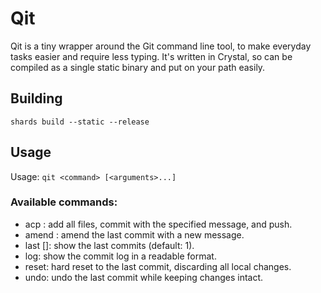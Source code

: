 # Qit
Qit is a tiny wrapper around the Git command line tool, to make everyday tasks easier and require less typing. It's written in Crystal, so can be compiled as a single static binary and put on your path easily.

## Building
`shards build --static --release`

## Usage
Usage: `qit <command> [<arguments>...]`

### Available commands:
* acp <message>: add all files, commit with the specified message, and push.
* amend <message>: amend the last commit with a new message.
* last [<number>]: show the last <number> commits (default: 1).
* log: show the commit log in a readable format.
* reset: hard reset to the last commit, discarding all local changes.
* undo: undo the last commit while keeping changes intact.
